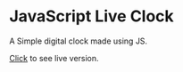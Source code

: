 # JavaScript Live Clock

A Simple digital clock made using JS.

[Click](https://asaribatur.github.io/javascript-live-clock/) to see live version.
